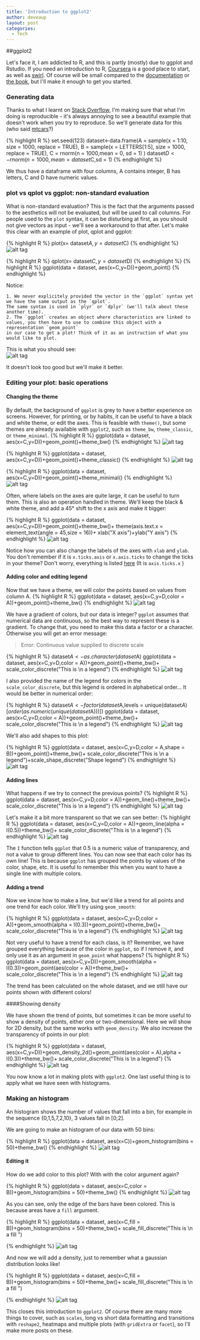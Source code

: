```yaml
---
title: 'Introduction to ggplot2'
author: deveaup
layout: post
categories:
  - Tech
---
```


##ggplot2

Let's face it, I am addicted to R, and this is partly (mostly) due to ggplot and Rstudio. <!--more-->
If you need an introduction to R, [Coursera](https://www.coursera.org/learn/r-programming) is a good place to start, as well as [swirl](http://swirlstats.com/). 
Of course will be small compared to the [documentation](http://docs.ggplot2.org/current/index.html) or [the book](http://ggplot2.org/book/), but I'll make it enough to get you started. 

### Generating data

Thanks to what I learnt on [Stack Overflow](http://stackoverflow.com/a/5963610/5779570), I'm making sure that what I'm doing is reproducible - it's always annoying to see a beautiful example that doesn't work when you try to reproduce.
So we'll generate data for this (who said [mtcars](https://stat.ethz.ch/R-manual/R-devel/library/datasets/html/mtcars.html)?)

{% highlight R %}
set.seed(123)
dataset<-data.frame(A = sample(x = 1:10, size = 1000, replace = TRUE),
					B = sample(x = LETTERS[1:5], size = 1000, replace = TRUE),
					C = rnorm(n = 1000,mean = 0, sd = 1)
					)
dataset$D<-rnorm(n=1000, mean = dataset$C,sd = 1)
{% endhighlight %}

We thus have a dataframe with four columns, A contains integer, B has letters, C and D have numeric values.

### plot vs qplot vs ggplot: non-standard evaluation

What is non-standard evaluation? This is the fact that the arguments passed to the aesthetics will not be evaluated, but will be used to call columns. 
For people used to the `plot` syntax, it can be disturbing at first, as you should not give vectors as input - we'll see a workaround to that after.
Let's make this clear with an example of plot, qplot and ggplot:

{% highlight R %}
plot(x= dataset$A, y = dataset$C)
{% endhighlight %}
![alt tag](http://deveaup.github.io/images/first_plot.png)

{% highlight R %}
qplot(x= dataset$C, y= dataset$D)
{% endhighlight %}
{% highlight R %}
ggplot(data = dataset, aes(x=C,y=D))+geom_point()
{% endhighlight %}

Notice:

	1. We never explicitely provided the vector in the `ggplot` syntax yet we have the same output as the `qplot`. 
	The same syntax is used in `plyr` or `dplyr` (we'll talk about these another time). 
	2. The `ggplot` creates an object where characteristics are linked to values, you then have to use to combine this object with a representation `geom_point`
	in our case to get a plot! Think of it as an instruction of what you would like to plot.

This is what you should see:	
![alt tag](http://deveaup.github.io/images/first_ggplot.png)

It doesn't look too good but we'll make it better.

### Editing your plot: basic operations

#### Changing the theme

By default, the background of `ggplot` is grey to have a better experience on screens. However, for printing, or by habits, it can be useful to have a black and white theme,
or edit the axes. This is feasible with `theme()`, but some themes are already available with `ggplot2`, such as `theme_bw`, `theme_classic`, or `theme_minimal`.
{% highlight R %}
ggplot(data = dataset, aes(x=C,y=D))+geom_point()+theme_bw()
{% endhighlight %}
![alt tag](http://deveaup.github.io/images/theme_bw.png)


{% highlight R %}
ggplot(data = dataset, aes(x=C,y=D))+geom_point()+theme_classic()
{% endhighlight %}
![alt tag](http://deveaup.github.io/images/theme_classic.png)


{% highlight R %}
ggplot(data = dataset, aes(x=C,y=D))+geom_point()+theme_minimal()
{% endhighlight %}
![alt tag](http://deveaup.github.io/images/theme_minimal.png)

Often, where labels on the axes are quite large, it can be useful to turn them. This is also an operation handled in theme. We'll keep the black & white theme, and add a 45° shift
to the x axis and make it bigger:

{% highlight R %}
ggplot(data = dataset, aes(x=C,y=D))+geom_point()+theme_bw()+
theme(axis.text.x = element_text(angle = 45,size = 16))+
  xlab("X axis")+ylab("Y axis")
{% endhighlight %}
![alt tag](http://deveaup.github.io/images/theme_bw_shifted.png)

Notice how you can also change the labels of the axes with `xlab` and `ylab`.
You don't remember if it is `x.ticks.axis` or `x.axis.ticks` to change the ticks in your theme? Don't worry, everything is listed [here](http://docs.ggplot2.org/current/theme.html)
(It is `axis.ticks.x` )

#### Adding color and editing legend

Now that we have a theme, we will color the points based on values from column A.
{% highlight R %}
ggplot(data = dataset, aes(x=C,y=D,color = A))+geom_point()+theme_bw()
{% endhighlight %}
![alt tag](http://deveaup.github.io/images/geom_point_colored.png)

We have a gradient of colors, but our data is integer? `ggplot` assumes that numerical data are continuous, so the best way to represent these is a gradient. To change that, 
you need to make this data a factor or a character. Otherwise you will get an error message:

 > Error: Continuous value supplied to discrete scale

{% highlight R %}
dataset$A<-as.character(dataset$A)
ggplot(data = dataset, aes(x=C,y=D,color = A))+geom_point()+theme_bw()+
			scale_color_discrete("This is \n a legend")
{% endhighlight %}
![alt tag](http://deveaup.github.io/images/geom_point_colored_discrete.png)

I also provided the name of the legend for colors in the `scale_color_discrete`, but this legend is ordered in alphabetical order... It would be better in numerical order:

{% highlight R %}
dataset$A<-factor(dataset$A,levels  = 
				unique(dataset$A)[order(as.numeric(unique(dataset$A)))])
ggplot(data = dataset, aes(x=C,y=D,color = A))+geom_point()+theme_bw()+
			scale_color_discrete("This is \n a legend")
{% endhighlight %}
![alt tag](http://deveaup.github.io/images/geom_point_colored_reordered.png)

We'll also add shapes to this plot:

{% highlight R %}
ggplot(data = dataset, aes(x=C,y=D,color = A,shape = B))+geom_point()+theme_bw()+
			scale_color_discrete("This is \n a legend")+scale_shape_discrete("Shape legend")
{% endhighlight %}
![alt tag](http://deveaup.github.io/images/geom_point_colored_shaped.png)

#### Adding lines

What happens if we try to connect the previous points?
{% highlight R %}
ggplot(data = dataset, aes(x=C,y=D,color = A))+geom_line()+theme_bw()+
			scale_color_discrete("This is \n a legend")
{% endhighlight %}
![alt tag](http://deveaup.github.io/images/geom_line_test.png)

Let's make it a bit more transparent so that we can see better:
{% highlight R %}
ggplot(data = dataset, aes(x=C,y=D,color = A))+geom_line(alpha = I(0.5))+theme_bw()+
			scale_color_discrete("This is \n a legend")
{% endhighlight %}
![alt tag](http://deveaup.github.io/images/geom_line_alpha.png)

The `I` function tells `ggplot` that 0.5 is a numeric value of transparency, and not a value to group different lines.
You can now see that each color has its own line! This is because `ggplot` has grouped the points by values of the color, shape, etc.
It is useful to remember this when you want to have a single line with multiple colors.  

#### Adding a trend

Now we know how to make a line, but we'd like a trend for all points and one trend for each color. We'll try using `geom_smooth`:

{% highlight R %}
ggplot(data = dataset, aes(x=C,y=D,color = A))+geom_smooth(alpha = I(0.3))+geom_point()+theme_bw()+
  scale_color_discrete("This is \n a legend")
{% endhighlight %}
![alt tag](http://deveaup.github.io/images/geom_smooth_each.png)
 
Not very useful to have a trend for each class, is it? Remember, we have grouped everything because of the color in `ggplot`, so if I remove it, and only use it
as an argument in `geom_point` what happens?
{% highlight R %}
ggplot(data = dataset, aes(x=C,y=D))+geom_smooth(alpha = I(0.3))+geom_point(aes(color = A))+theme_bw()+
  scale_color_discrete("This is \n a legend")
{% endhighlight %}
![alt tag](http://deveaup.github.io/images/geom_smooth_all.png)

The trend has been calculated on the whole dataset, and we still have our points shown with different colors!
 
####Showing density

We have shown the trend of points, but sometimes it can be more useful to show a density of points, either one or two-dimensional.
Here we will show for 2D density, but the same works with `geom_density`. We also increase the transparency of points in our plot:

{% highlight R %}
ggplot(data = dataset, aes(x=C,y=D))+geom_density_2d()+geom_point(aes(color = A),alpha = I(0.3))+theme_bw()+
  scale_color_discrete("This is \n a legend")
{% endhighlight %}
![alt tag](http://deveaup.github.io/images/geom_density.png)

You now know a lot in making plots with `ggplot2`. One last useful thing is to apply what we have seen with histograms.

### Making an histogram

An histogram shows the number of values that fall into a bin, for example in the sequence {0,1,5,7,2,10}, 3 values fall in [0;2].

We are going to make an histogram of our data with 50 bins:

{% highlight R %}
ggplot(data = dataset, aes(x=C))+geom_histogram(bins = 50)+theme_bw()
{% endhighlight %}
 ![alt tag](http://deveaup.github.io/images/first_hist.png)
 
#### Editing it

How do we add color to this plot? With with the color argument again?

{% highlight R %}
ggplot(data = dataset, aes(x=C,color = B))+geom_histogram(bins = 50)+theme_bw()
{% endhighlight %}
 ![alt tag](http://deveaup.github.io/images/color_hist_ggplot.png)
 
 As you can see, only the edge of the bars have been colored. This is because areas have a `fill` argument.
 
 {% highlight R %}
ggplot(data = dataset, aes(x=C,fill = B))+geom_histogram(bins = 50)+theme_bw()+
  scale_fill_discrete("This is \n a fill ")

{% endhighlight %}
 ![alt tag](http://deveaup.github.io/images/fill_hist_ggplot.png)
 
 And now we will add a density, just to remember what a gaussian distribution looks like!
 
  {% highlight R %}
ggplot(data = dataset, aes(x=C,fill = B))+geom_histogram(bins = 50)+theme_bw()+
  scale_fill_discrete("This is \n a fill ")

{% endhighlight %}
 ![alt tag](http://deveaup.github.io/images/gaussian.png)

 
 This closes this introduction to `ggplot2`. Of course there are many more things to cover, such as `scales`, long vs short data formatting and transitions with `reshape2`, 
 heatmaps and multiple plots (with `gridExtra` or `facet`), so I'll make more posts on these.